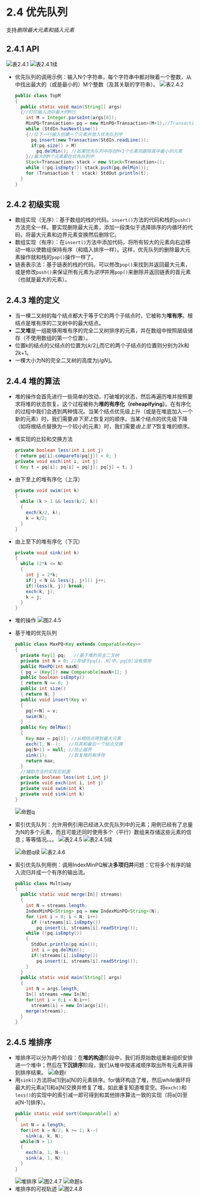 # 2.4 优先队列
支持*删除最大元素和插入元素*
## 2.4.1 API
![表2.4.1](/assets/表2.4.1.png)
![表2.4.1续](/assets/表2.4.1续.png)
- 优先队列的调用示例：输入N个字符串，每个字符串中都对映着一个整数，从中找出最大的（或是最小的）M个整数（及其关联的字符串）。
  ![表2.4.2](/assets/表2.4.2.png)
  ```java
  public class TopM
  {
    public static void main(String[] args)
    {//打印输入流中最大的M行
      int M = Integer.parseInt(args[0]);
      MinPQ<Transaction> pq = new MinPQ<Transaction>(M+1);//Transaction类在第一章表1.2.6
      while (StdIn.hasNextline())
      {//位下一行输入创建一个元素并放入优先队列中
        pq.insert(new Transaction(StdIn.readLine());
        if(pq.size() > M)
          pq.delMin(); //如果优先队列中存在M+1个元素则删除其中最小的元素
      }//最大的M个元素都在优先队列中
      Stack<Transaction> stack = new Stack<Transaction>();
      while (!pq.isEmpty()) stack.push(pq.delMin());
      for (Transaction t : stack) StdOut.println(t);
    }
  }
  ```
## 2.4.2 初级实现
- 数组实现（无序）：基于数组的栈的代码。`insert()`方法的代码和栈的`push()`方法完全一样。要实现删除最大元素，添加一段类似于选择排序的内循环的代码，将最大元素和边界元素变换然后删除它。
- 数组实现（有序）：在`insert()`方法中添加代码，将所有较大的元素向右边移动一格以使数组保持有序（和插入排序一样）。这样，优先队列的删除最大元素操作就和栈的`pop()`操作一样了。
- 链表表示法：基于链表的栈的代码。可以修改`pop()`来找到并返回最大元素，或是修改`push()`来保证所有元素为*逆序*并用`pop()`来删除并返回链表的首元素（也就是最大的元素）。
## 2.4.3 堆的定义
- 当一棵二叉树的每个结点都大于等于它的两个子结点时，它被称为**堆有序**。根结点是堆有序的二叉树中的最大结点。
- **二叉堆**是一组能够用堆有序的完全二叉树排序的元素，并在数组中按照层级储存（不使用数组的第一个位置）。
- 位置k的结点的父结点的位置为$\lfloor k/2\rfloor$,而它的两个子结点的位置则分别为2k和2k+1。
- 一棵大小为N的完全二叉树的高度为$\lfloor lgN\rfloor$。
## 2.4.4 堆的算法
- 堆的操作会首先进行一些简单的改动，打破堆的状态，然后再遍历堆并按照要求将堆的状态恢复。这个过程被称为**堆的有序化（reheapifying）**。在有序化的过程中我们会遇到两种情况。当某个结点优先级上升（或是在堆底加入一个新的元素）时，我们需要*由下至上*恢复对的顺序。当某个结点的优先级下降（如将根结点替换为一个较小的元素）时，我们需要*由上至下*恢复堆的顺序。
- 堆实现的比较和交换方法
  ```java
  private boolean less(int i,int j)
  { return pq[i].compareTo(pq[j]) < 0; }
  private void exch(int i, int j)
  { Key t = pq[i]; pq[i] = pq[j]; pq[j] = t; }
  ```
- 由下至上的堆有序化（上浮）
  ```java
  private void swim(int k)
  {
    while (k > 1 && less(k/2, k))
    {
      exch(k/2, k);
      k = k/2;
    }
  }
  ```
- 由上至下的堆有序化（下沉）
  ```java
  private void sink(int k)
  {
    while (2*k <= N)
    {
      int j = 2*k;
      if(j < N && less(j, j+1)) j++;
      if(!less(k, j)) break;
      exch(k, j);
      k = j;
    }
  }
  ```
- 堆的操作
  ![图2.4.5](/assets/图2.4.5.png)
- 基于堆的优先队列
  ```java
  public class MaxPQ<Key extends Comparable<Key>>
  {
    private Key[] pq;   //基于堆的完全二叉树
    private int N = 0; //存储于pq[1..N]中，pq[0]没有使用
    public MaxPQ(int maxN)
    { pq = (Key[]) new Comparable[maxN+1]; }
    public boolean isEmpty()
    { return N == 0; }
    public int size()
    { return N; }
    public void insert(Key v)
    {
      pq[++N] = v;
      swim(N);
    }
    public Key delMax()
    {
      Key max = pq[1]; //从根结点得到最大元素
      exch(1, N--);   //将其和最后一个结点交换
      pq[N+1] = null; //防止越界
      sink(1);        //恢复堆的有序性
      return max;
    }
    //辅助方法的实现见前面
    private boolean less(int i,int j)
    private void exch(int i, int j)
    private void swim(int k)
    private void sink(int k)
  }
  ```
  ![命题q](/assets/命题q.png)
- 索引优先队列：允许用例引用已经进入优先队列中的元素；用例已经有了总量为N的多个元素，而且可能还同时使用多个（平行）数组来存储这些元素的信息；等等情况。。。
  ![表2.4.5](/assets/表2.4.5.png)
  ![表2.4.5续](/assets/表2.4.5续.png)

  ![命题q续](/assets/命题q续.png)
  ![表2.4.6](/assets/表2.4.6.png)
- 索引优先队列用例：调用IndexMinPQ解决**多项归并**问题：它将多个有序的输入流归并成一个有序的输出流。
  ```java
  public class Multiway
  {
    public static void merge(In[] streams)
    {
      int N = streams.length;
      IndexMinPQ<String> pq = new IndexMinPQ<String>(N);
      for (int i = 0; i < N; i++)
        if (!streams[i].isEmpty())
          pq.insert(i, streams[i].readString());
      while (!pq.isEmpty())
      {
        StdOut.println(pq.min());
        int i = pq.delMin();
        if(!streams[i].isEmpty())
          pq.insert(i, streams[i].readString());
      }
    }
    public static void main(String[] args)
    {
      int N = args.length;
      In[] streams =new In[N];
      for(int i = 0;i < N;i++)
        streams[i] = new In(args[i]);
      merge(streams);
    }
  }
  ```
## 2.4.5 堆排序
- 堆排序可以分为两个阶段：在**堆的构造**阶段中，我们将原始数组重新组织安排进一个堆中；然后在**下沉排序**阶段，我们从堆中按递减顺序取出所有元素并得到排序结果。
  ![命题r](/assets/命题r.png)
- 用`sink()`方法将a[1]到a[N]的元素排序。for循环构造了堆，然后while循环将最大的元素a[1]和a[N]交换并修复了堆，如此重复知道堆变空。将`exch()`和`less()`的实现中的索引减一即可得到和其他排序算法一致的实现（将a[0]至a[N-1]排序）。
  ```java
  public static void sort(Comparable[] a)
  {
    int N = a.length;
    for(int k = N/2; k >= 1; k--)
      sink(a, k, N);
    while(N > 1)
    {
      exch(a, 1, N--);
      sink(a, 1, N);
    }
  }
  ```
  ![堆排序](/assets/堆排序.png)
  ![图2.4.7](/assets/图2.4.7.png)
  ![命题s](/assets/命题s.png)
- 堆排序的可视轨迹
    ![图2.4.8](/assets/图2.4.8.png)
